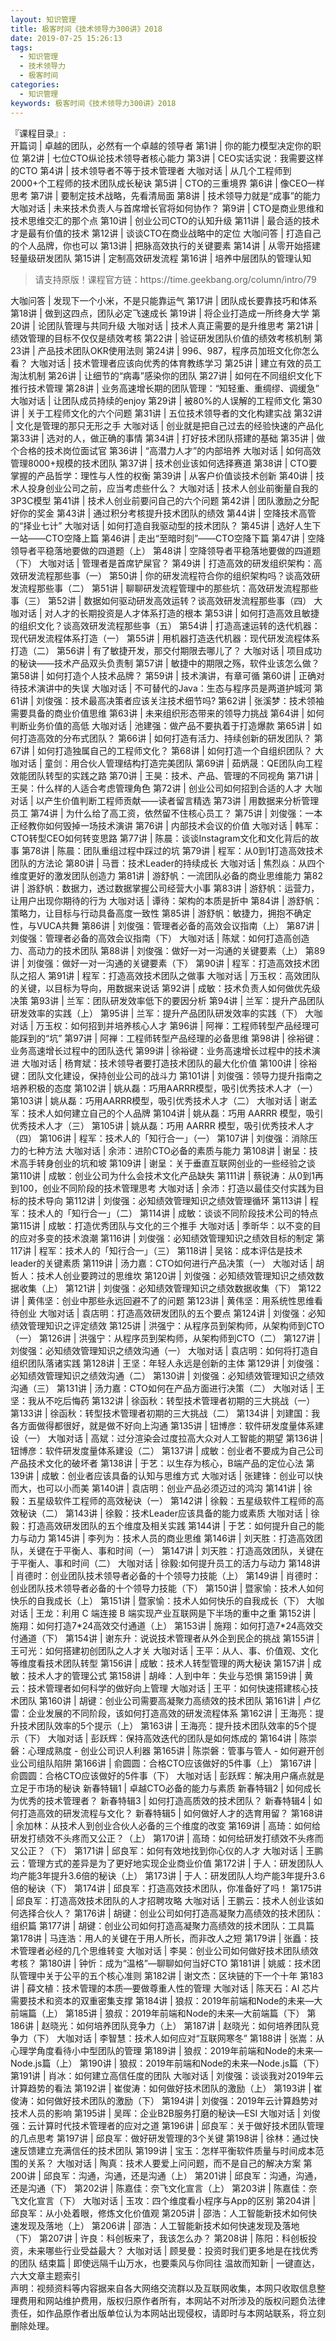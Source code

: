 ```yaml
---
layout: 知识管理
title: 极客时间《技术领导力300讲》2018      
date: 2019-07-25 15:26:13
tags:
  - 知识管理
  - 技术领导力
  - 极客时间
categories:
  - 知识管理
keywords: 极客时间《技术领导力300讲》2018      
---
```

『课程目录』:  
开篇词 | 卓越的团队，必然有一个卓越的领导者
第1讲 | 你的能力模型决定你的职位
第2讲 | 七位CTO纵论技术领导者核心能力
第3讲 | CEO实话实说：我需要这样的CTO
第4讲 | 技术领导者不等于技术管理者
大咖对话 | 从几个工程师到2000+个工程师的技术团队成长秘诀
第5讲 | CTO的三重境界
第6讲 | 像CEO一样思考
第7讲 | 要制定技术战略，先看清局面
第8讲 | 技术领导力就是“成事”的能力
大咖对话 | 未来技术负责人与首席增长官将如何协作？
第9讲 | CTO是商业思维和技术思维交汇的那个点
第10讲 | 创业公司CTO的认知升级
第11讲 | 最合适的技术才是最有价值的技术
第12讲 | 谈谈CTO在商业战略中的定位
大咖问答 | 打造自己的个人品牌，你也可以
第13讲 | 把脉高效执行的关键要素
第14讲 | 从零开始搭建轻量级研发团队
第15讲 | 定制高效研发流程
第16讲 | 培养中层团队的管理认知
<!-- more -->   
<blockquote class="blockquote-center">
请支持原版！课程官方链：https://time.geekbang.org/column/intro/79</blockquote>
</blockquote>
大咖问答 | 发现下一个小米，不是只能靠运气
第17讲 | 团队成长要靠技巧和体系
第18讲 | 做到这四点，团队必定飞速成长
第19讲 | 将企业打造成一所终身大学
第20讲 | 论团队管理与共同升级
大咖对话 | 技术人真正需要的是升维思考
第21讲 | 绩效管理的目标不仅仅是绩效考核
第22讲 | 验证研发团队价值的绩效考核机制
第23讲 | 产品技术团队OKR使用法则
第24讲 | 996、987，程序员加班文化你怎么看？
大咖对话 | 技术管理者应该向优秀的体育教练学习
第25讲 | 建立有效的员工淘汰机制
第26讲 | 让细节的“病毒”感染你的团队
第27讲 | 如何在不同组织文化下推行技术管理
第28讲 | 业务高速增长期的团队管理：“知轻重、重绸缪、调缓急”
大咖对话 | 让团队成员持续的enjoy
第29讲 | 被80%的人误解的工程师文化
第30讲 | 关于工程师文化的六个问题
第31讲 | 五位技术领导者的文化构建实战
第32讲 | 文化是管理的那只无形之手
大咖对话 | 创业就是把自己过去的经验快速的产品化
第33讲 | 选对的人，做正确的事情
第34讲 | 打好技术团队搭建的基础
第35讲 | 做个合格的技术岗位面试官
第36讲 | “高潜力人才”的内部培养
大咖对话 | 如何高效管理8000+规模的技术团队
第37讲 | 技术创业该如何选择赛道
第38讲 | CTO要掌握的产品哲学：理性与人性的权衡
第39讲 | 从客户价值谈技术创新
第40讲 | 技术人投身创业公司之前，应当考虑些什么？
大咖对话 | 技术人创业前衡量自我的3P3C模型
第41讲 | 技术人创业前要问自己的六个问题
第42讲 | 团队激励之分配好你的奖金
第43讲 | 通过积分考核提升技术团队的绩效
第44讲 | 空降技术高管的“择业七计”
大咖对话 | 如何打造自我驱动型的技术团队？
第45讲 | 选好人生下一站——CTO空降上篇
第46讲 | 走出“至暗时刻”——CTO空降下篇
第47讲 | 空降领导者平稳落地要做的四道题（上）
第48讲 | 空降领导者平稳落地要做的四道题（下）
大咖对话 | 管理者是首席铲屎官？
第49讲 | 打造高效的研发组织架构：高效研发流程那些事（一）
第50讲 | 你的研发流程符合你的组织架构吗？谈高效研发流程那些事（二）
第51讲 | 聊聊研发流程管理中的那些坑：高效研发流程那些事（三）
第52讲 | 数据如何驱动研发高效运转？谈高效研发流程那些事（四）
大咖对话 | 对人才的长期投资是人才体系打造的根本
第53讲 | 如何打造高效且敏捷的组织文化？谈高效研发流程那些亊（五）
第54讲 | 打造高速运转的迭代机器：现代研发流程体系打造（一）
第55讲 | 用机器打造迭代机器：现代研发流程体系打造（二）
第56讲 | 有了敏捷开发，那交付期限去哪儿了？
大咖对话 | 项目成功的秘诀——技术产品双头负责制
第57讲 | 敏捷中的期限之殇，软件业该怎么做？
第58讲 | 如何打造个人技术品牌？
第59讲 | 技术演讲，有章可循
第60讲 | 正确对待技术演讲中的失误
大咖对话 | 不可替代的Java：生态与程序员是两道护城河
第61讲 | 刘俊强：技术最高决策者应该关注技术细节吗?
第62讲 | 张溪梦：技术领袖需要具备的商业价值思维
第63讲 | 未来组织形态带来的领导力挑战
第64讲 | 如何判断业务价值的高低
大咖对话 | 池建强：做产品不要执着于打造爆款
第65讲 | 如何打造高效的分布式团队？
第66讲 | 如何打造有活力、持续创新的研发团队？
第67讲 | 如何打造独属自己的工程师文化？
第68讲 | 如何打造一个自组织团队？
大咖对话 | 童剑：用合伙人管理结构打造完美团队
第69讲 | 茹炳晟：QE团队向工程效能团队转型的实践之路
第70讲 | 王昊：技术、产品、管理的不同视角
第71讲 | 王昊：什么样的人适合考虑管理角色
第72讲 | 创业公司如何招到合适的人才
大咖对话 | 以产生价值判断工程师贡献——读者留言精选
第73讲 | 用数据来分析管理员工
第74讲 | 为什么给了高工资，依然留不住核心员工？
第75讲 | 刘俊强：一本正经教你如何毁掉一场技术演讲
第76讲 | 内部技术会议的价值
大咖对话 | 韩军：CTO转型CEO如何转变思路
第77讲 | 陈晨：谈谈Instagram文化和文化背后的故事
第78讲 | 陈晨：团队重组过程中踩过的坑
第79讲 | 程军：从0到1打造高效技术团队的方法论
第80讲 | 马晋：技术Leader的持续成长
大咖对话 | 焦烈焱：从四个维度更好的激发团队创造力
第81讲 | 游舒帆：一流团队必备的商业思维能力
第82讲 | 游舒帆：数据力，透过数据掌握公司经营大小事
第83讲 | 游舒帆：运营力，让用户出现你期待的行为
大咖对话 | 谭待：架构的本质是折中
第84讲 | 游舒帆：策略力，让目标与行动具备高度一致性
第85讲 | 游舒帆：敏捷力，拥抱不确定性，与VUCA共舞
第86讲 | 刘俊强：管理者必备的高效会议指南（上）
第87讲 | 刘俊强：管理者必备的高效会议指南（下）
大咖对话 | 陈斌：如何打造高创造力、高动力的技术团队
第88讲 | 刘俊强：做好一对一沟通的关键要素（上）
第89讲 | 刘俊强：做好一对一沟通的关键要素（下）
第90讲 | 程军：打造高效技术团队之招人
第91讲 | 程军：打造高效技术团队之做事
大咖对话 | 万玉权：高效团队的关键，以目标为导向，用数据来说话
第92讲 | 成敏：技术负责人如何做优先级决策
第93讲 | 兰军：团队研发效率低下的要因分析
第94讲 | 兰军：提升产品团队研发效率的实践（上）
第95讲 | 兰军：提升产品团队研发效率的实践（下）
大咖对话 | 万玉权：如何招到并培养核心人才
第96讲 | 阿禅：工程师转型产品经理可能踩到的“坑”
第97讲 | 阿禅：工程师转型产品经理的必备思维
第98讲 | 徐裕键：业务高速增长过程中的团队迭代
第99讲 | 徐裕键：业务高速增长过程中的技术演进
大咖对话 | 杨育斌：技术领导者要打造技术团队的最大化价值
第100讲 | 徐裕键：团队文化建设，保持创业公司的战斗力
第101讲 | 刘俊强：领导力提升指南之培养积极的态度
第102讲 | 姚从磊：巧用AARRR模型，吸引优秀技术人才（一）
第103讲 | 姚从磊：巧用AARRR模型，吸引优秀技术人才（二）
大咖对话 | 谢孟军：技术人如何建立自己的个人品牌
第104讲 | 姚从磊：巧用 AARRR 模型，吸引优秀技术人才（三）
第105讲 | 姚从磊：巧用 AARRR 模型，吸引优秀技术人才（四）
第106讲 | 程军：技术人的「知行合一」（一）
第107讲 | 刘俊强：消除压力的七种方法
大咖对话 | 余沛：进阶CTO必备的素质与能力
第108讲 | 谢呈：技术高手转身创业的坑和坡
第109讲 | 谢呈：关于垂直互联网创业的一些经验之谈
第110讲 | 成敏：创业公司为什么会技术文化产品缺失
第111讲 | 蔡锐涛：从0到1再到100，创业不同阶段的技术管理思考
大咖对话 | 余沛：打造以最佳交付实践为目标的技术导向
第112讲 | 刘俊强：必知绩效管理知识之绩效管理循环
第113讲 | 程军：技术人的「知行合一」（二）
第114讲 | 成敏：谈谈不同阶段技术公司的特点
第115讲 | 成敏：打造优秀团队与文化的三个推手
大咖对话 | 季昕华：以不变的目的应对多变的技术浪潮
第116讲 | 刘俊强：必知绩效管理知识之绩效目标的制定
第117讲 | 程军：技术人的「知行合一」（三）
第118讲 | 吴铭：成本评估是技术leader的关键素质
第119讲 | 汤力嘉：CTO如何进行产品决策（一）
大咖对话 | 胡哲人：技术人创业要跨过的思维坎
第120讲 | 刘俊强：必知绩效管理知识之绩效数据收集（上）
第121讲 | 刘俊强：必知绩效管理知识之绩效数据收集（下）
第122讲 | 黄伟坚：创业中那些永远回避不了的问题
第123讲 | 黄伟坚：用系统性思维看待创业
大咖对话 | 袁店明：打造高效研发团队的五个要点
第124讲 | 刘俊强：必知绩效管理知识之评定绩效
第125讲 | 洪强宁：从程序员到架构师，从架构师到CTO（一）
第126讲 | 洪强宁：从程序员到架构师，从架构师到CTO（二）
第127讲 | 刘俊强：必知绩效管理知识之绩效沟通（一）
大咖对话 | 袁店明：如何将打造自组织团队落诸实践
第128讲 | 王坚：年轻人永远是创新的主体
第129讲 | 刘俊强：必知绩效管理知识之绩效沟通（二）
第130讲 | 刘俊强：必知绩效管理知识之绩效沟通（三）
第131讲 | 汤力嘉：CTO如何在产品方面进行决策（二）
大咖对话 | 王坚：我从不吃后悔药
第132讲 | 徐函秋：转型技术管理者初期的三大挑战（一）
第133讲 | 徐函秋：转型技术管理者初期的三大挑战（二）
第134讲 | 刘建国：我各方面做得都很好，就是做不好向上沟通
第135讲 | 钮博彦：软件研发度量体系建设（一）
大咖对话 | 高斌：过分渲染会过度拉高大众对人工智能的期望
第136讲 | 钮博彦：软件研发度量体系建设（二）
第137讲 | 成敏：创业者不要成为自己公司产品技术文化的破坏者
第138讲 | 于艺：以生存为核心，B端产品的定位心法
第139讲 | 成敏：创业者应该具备的认知与思维方式
大咖对话 | 张建锋：创业可以快而大，也可以小而美
第140讲 | 袁店明：创业产品必须迈过的鸿沟
第141讲 | 徐毅：五星级软件工程师的高效秘诀（一）
第142讲 | 徐毅：五星级软件工程师的高效秘诀（二）
第143讲 | 徐毅：技术Leader应该具备的能力或素质
大咖对话 | 徐毅：打造高效研发团队的五个维度及相关实践
第144讲 | 于艺：如何提升自己的能力与动力
第145讲 | 李列为：技术人员的商业思维
第146讲 | 刘天胜：打造高效团队，关键在于平衡人、事和时间（一）
第147讲 | 刘天胜：打造高效团队，关键在于平衡人、事和时间（二）
大咖对话 | 徐毅:如何提升员工的活力与动力
第148讲 | 肖德时：创业团队技术领导者必备的十个领导力技能（上）
第149讲 | 肖德时：创业团队技术领导者必备的十个领导力技能（下）
第150讲 | 暨家愉：技术人如何快乐的自我成长（上）
第151讲 | 暨家愉：技术人如何快乐的自我成长（下）
大咖对话 | 王龙：利用 C 端连接 B 端实现产业互联网是下半场的重中之重
第152讲 | 施翔：如何打造7*24高效交付通道（上）
第153讲 | 施翔：如何打造7*24高效交付通道（下）
第154讲 | 谢东升：说说技术管理者从外企到民企的挑战
第155讲 | 王可光：如何搭建初创团队之人才关
大咖对话 | 王平：从人、事、价值观、文化等维度看技术团队转型
第156讲 | 成敏：技术人转型管理的两大秘诀
第157讲 | 成敏：技术人才的管理公式
第158讲 | 胡峰：人到中年：失业与恐惧
第159讲 | 黄云：技术管理者如何科学的做好向上管理
大咖对话 | 王平：如何快速搭建核心技术团队
第160讲 | 胡键：创业公司需要高凝聚力高绩效的技术团队
第161讲 | 卢亿雷：企业发展的不同阶段，该如何打造高效的研发流程体系
第162讲 | 王海亮：提升技术团队效率的5个提示（上）
第163讲 | 王海亮：提升技术团队效率的5个提示（下）
大咖对话 | 彭跃辉：保持高效迭代的团队是如何炼成的
第164讲 | 陈崇磐：心理成熟度 - 创业公司识人利器
第165讲 | 陈崇磐：管事与管人 - 如何避开创业公司组队陷阱
第166讲 | 俞圆圆：合格CTO应该做好的5件事（上）
第167讲 | 俞圆圆：合格CTO应该做好的5件事（下）
大咖对话 | 彭跃辉：解决用户痛点就是立足于市场的秘诀
新春特辑1 | 卓越CTO必备的能力与素质
新春特辑2 | 如何成长为优秀的技术管理者？
新春特辑3 | 如何打造高质效的技术团队？
新春特辑4 | 如何打造高效的研发流程与文化？
新春特辑5 | 如何做好人才的选育用留？
第168讲 | 余加林：从技术人到创业合伙人必备的三个维度的改变
第169讲 | 高琦：如何给研发打绩效不头疼而又公正？（上）
第170讲 | 高琦：如何给研发打绩效不头疼而又公正？（下）
第171讲 | 邱良军：如何有效地找到你心仪的人才
大咖对话 | 王鹏云：管理方式的差异是为了更好地实现企业商业价值
第172讲 | 于人：研发团队人均产能3年提升3.6倍的秘诀（上）
第173讲 | 于人：研发团队人均产能3年提升3.6倍的秘诀（下）
第174讲 | 邱良军：打造高效技术团队，你准备好了吗！
第175讲 | 邱良军：打造高效技术团队的人才招聘攻略
大咖对话 | 王鹏云：技术人创业该如何选择合伙人？
第176讲 | 胡键：创业公司如何打造高凝聚力高绩效的技术团队：组织篇
第177讲 | 胡键：创业公司如何打造高凝聚力高绩效的技术团队：工具篇
第178讲 | 马连浩：用人的关键在于用人所长，而非改人之短
第179讲 | 张矗：技术管理者必经的几个思维转变
大咖对话 | 李昊：创业公司如何做好技术团队绩效考核？
第180讲 | 钟忻：成为“温格”—聊聊如何当好CTO
第181讲 | 姚威：技术团队管理中关于公平的五个核心准则
第182讲 | 谢文杰：区块链的下一个十年
第183讲 | 薛文植：技术管理的本质—要做尊重人性的管理
大咖对话 | 陈天石：AI 芯片需要技术和资本的双重密集支撑
第184讲 | 狼叔：2019年前端和Node的未来—大前端篇（上）
第185讲 | 狼叔：2019年前端和Node的未来—大前端篇（下）
第186讲 | 赵晓光：如何培养团队竞争力（上）
第187讲 | 赵晓光：如何培养团队竞争力（下）
大咖对话 | 李智慧：技术人如何应对“互联网寒冬”
第188讲 | 张嵩：从心理学角度看待小中型团队的管理
第189讲 | 狼叔：2019年前端和Node的未来—Node.js篇（上）
第190讲 | 狼叔：2019年前端和Node的未来—Node.js篇（下）
第191讲 | 肖冰：如何建立高信任度的团队
大咖对话 | 刘俊强：谈谈我对2019年云计算趋势的看法
第192讲 | 崔俊涛：如何做好技术团队的激励（上）
第193讲 | 崔俊涛：如何做好技术团队的激励（下）
第194讲 | 刘俊强：2019年云计算趋势对技术人员的影响
第195讲 | 吴晖：企业B2B服务打磨的秘诀—ESI
大咖对话 | 刘俊强：云计算时代技术管理者的应对之道
第196讲 | 邱良军：关于做好技术团队管理的几点思考
第197讲 | 邱良军：做好研发管理的3个关键
第198讲 | 徐林：通过快速反馈建立充满信任的技术团队
第199讲 | 宝玉：怎样平衡软件质量与时间成本范围的关系？
大咖对话 | 陶真：技术人要爱上问问题，而不是自己的解决方案
第200讲 | 邱良军：沟通，沟通，还是沟通（上）
第201讲 | 邱良军：沟通，沟通，还是沟通（下）
第202讲 | 陈嘉佳：奈飞文化宣言（上）
第203讲 | 陈嘉佳：奈飞文化宣言（下）
大咖对话 | 玉攻：四个维度看小程序与App的区别
第204讲 | 邱良军：从小处着眼，修炼文化价值观
第205讲 | 邵浩：人工智能新技术如何快速发现及落地（上）
第206讲 | 邵浩：人工智能新技术如何快速发现及落地（下）
第207讲 | 许良：科创板来了，我该怎么办？
第208讲 | 陈阳：科创板投资，未来哪些行业受益最大？
大咖对话 | 顾旻曼：投资时我们更多地是在找优秀的团队
结束篇 | 即使远隔千山万水，也要乘风与你同往
温故而知新 | 一键直达，六大文章主题索引

<div class="post-copyright">
    <div class="post-copyright__author">
      <span class="post-copyright-meta">声明：视频资料等内容据来自各大网络交流群以及互联网收集，本网只收取信息整理费用和网站维护费用，版权归原作者所有，本网站不对所涉及的版权问题负法律责任，如作品原作者出版单位认为本网站出现侵权，请即时与本网站联系，将立刻删除处理。 </span>
    </div>
</div>

<blockquote class="blockquote-center">

</blockquote>

